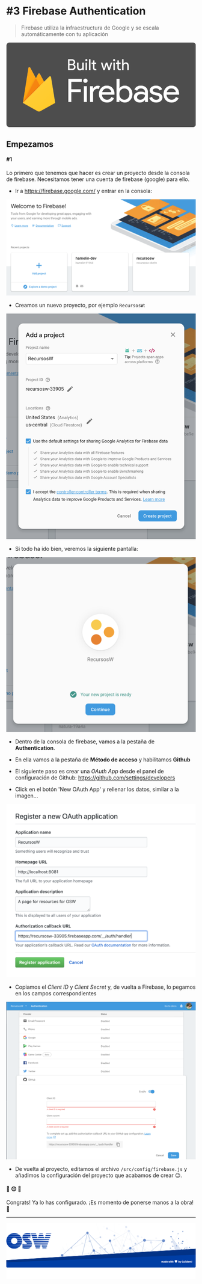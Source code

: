 # #3 Firebase Authentication
> Firebase utiliza la infraestructura de Google y se escala automáticamente con tu aplicación  

![firebase](./assets/img/firebase.png)

## Empezamos
#### #1
Lo primero que tenemos que hacer es crear un proyecto desde la consola de firebase.
Necesitamos tener una cuenta de firebase (google) para ello. 
- Ir a https://firebase.google.com/ y entrar en la consola:

![firebase_console](./assets/img/firebase_console.png)

- Creamos un nuevo proyecto, por ejemplo `RecursosW`:

![firebase_name](./assets/img/firebase_name.png)

- Si todo ha ido bien, veremos la siguiente pantalla:

![firebase_done](./assets/img/firebase_done.png)

- Dentro de la consola de firebase, vamos a la pestaña de **Authentication**.

- En ella vamos a la pestaña de **Método de acceso** y habilitamos **Github**

- El siguiente paso es crear una _OAuth App_ desde el panel de configuración 
de Github: https://github.com/settings/developers

- Click en el botón 'New OAuth App' y rellenar los datos, similar a la imagen...

![github_developer](./assets/img/github_developer.png)

- Copiamos el *Client ID* y *Client Secret* y, 
de vuelta a Firebase, lo pegamos en los campos correspondientes

![fb_sign_in](./assets/img/firebase_sign_in.png)

- De vuelta al proyecto, editamos el archivo `/src/config/firebase.js` 
y añadimos la configuración del proyecto que acabamos de crear 😉.

#### 👏 😊 🎊 
Congrats! Ya lo has configurado. ¡Es momento de ponerse manos a la obra! 💪 


---

![footer](./assets/img/footer.png)
